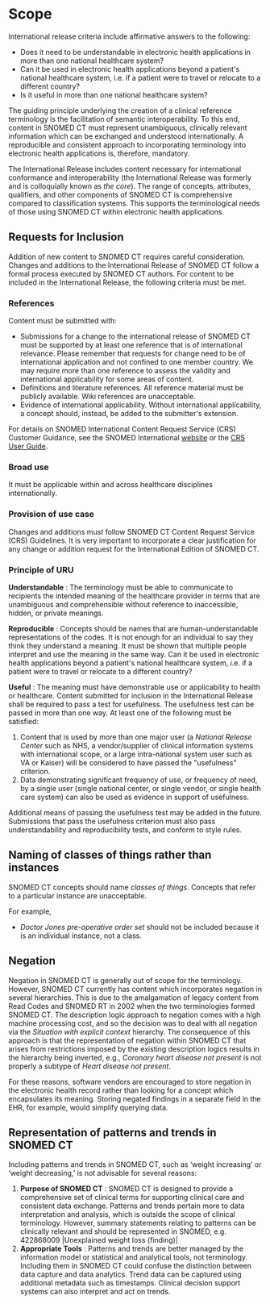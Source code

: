 # Scope

International release criteria include affirmative answers to the following:

* Does it need to be understandable in electronic health applications in more than one national healthcare system?
* Can it be used in electronic health applications beyond a patient's national healthcare system, i.e. if a patient were to travel or relocate to a different country?
* Is it useful in more than one national healthcare system?

The guiding principle underlying the creation of a clinical reference terminology is the facilitation of semantic interoperability. To this end, content in SNOMED CT must represent unambiguous, clinically relevant information which can be exchanged and understood internationally. A reproducible and consistent approach to incorporating terminology into electronic health applications is, therefore, mandatory.

The International Release includes content necessary for international conformance and interoperability (the International Release was formerly and is colloquially known as _the core_). The range of concepts, attributes, qualifiers, and other components of SNOMED CT is comprehensive compared to classification systems. This supports the terminological needs of those using SNOMED CT within electronic health applications.

## Requests for Inclusion

Addition of new content to SNOMED CT requires careful consideration. Changes and additions to the International Release of SNOMED CT follow a formal process executed by SNOMED CT authors. For content to be included in the International Release, the following criteria must be met.

### References

Content must be submitted with:

* Submissions for a change to the international release of SNOMED CT must be supported by at least one reference that is of international relevance. Please remember that requests for change need to be of international application and not confined to one member country. We may require more than one reference to assess the validity and international applicability for some areas of content.
* Definitions and literature references. All reference material must be publicly available. Wiki references are unacceptable.
* Evidence of international applicability. Without international applicability, a concept should, instead, be added to the submitter's extension.

For details on SNOMED International Content Request Service (CRS) Customer Guidance, see the SNOMED International [website](https://www.snomed.org/change-or-add) or the [CRS User Guide](https://app.gitbook.com/o/h8Z6qGxuQrzM9vbx5bPT/s/T7gOK7qF5jKUT64ZHaBu/).

### Broad use

It must be applicable within and across healthcare disciplines internationally.

### Provision of use case

Changes and additions must follow SNOMED CT Content Request Service (CRS) Guidelines. It is very important to incorporate a clear justification for any change or addition request for the International Edition of SNOMED CT.

### Principle of URU

**Understandable** : The terminology must be able to communicate to recipients the intended meaning of the healthcare provider in terms that are unambiguous and comprehensible without reference to inaccessible, hidden, or private meanings.

**Reproducible** : Concepts should be names that are human-understandable representations of the codes. It is not enough for an individual to say they think they understand a meaning. It must be shown that multiple people interpret and use the meaning in the same way. Can it be used in electronic health applications beyond a patient's national healthcare system, i.e. if a patient were to travel or relocate to a different country?

**Useful** : The meaning must have demonstrable use or applicability to health or healthcare. Content submitted for inclusion in the International Release shall be required to pass a test for usefulness. The usefulness test can be passed in more than one way. At least one of the following must be satisfied:

1. Content that is used by more than one major user (a _National Release Center_ such as NHS, a vendor/supplier of clinical information systems with international scope, or a large intra-national system user such as VA or Kaiser) will be considered to have passed the "usefulness" criterion.
2. Data demonstrating significant frequency of use, or frequency of need, by a single user (single national center, or single vendor, or single health care system) can also be used as evidence in support of usefulness.

Additional means of passing the usefulness test may be added in the future. Submissions that pass the usefulness criterion must also pass understandability and reproducibility tests, and conform to style rules.

## Naming of classes of things rather than instances

SNOMED CT concepts should name _classes of things_. Concepts that refer to a particular instance are unacceptable.

For example,

* _Doctor Jones pre-operative order set_ should not be included because it is an individual instance, not a class.

## Negation

Negation in SNOMED CT is generally out of scope for the terminology. However, SNOMED CT currently has content which incorporates negation in several hierarchies. This is due to the amalgamation of legacy content from Read Codes and SNOMED RT in 2002 when the two terminologies formed SNOMED CT. The description logic approach to negation comes with a high machine processing cost, and so the decision was to deal with all negation via the _Situation with explicit context_ hierarchy. The consequence of this approach is that the representation of negation within SNOMED CT that arises from restrictions imposed by the existing description logics results in the hierarchy being inverted, e.g., _Coronary heart disease not present_ is not properly a subtype of _Heart disease not present_.

For these reasons, software vendors are encouraged to store negation in the electronic health record rather than looking for a concept which encapsulates its meaning. Storing negated findings in a separate field in the EHR, for example, would simplify querying data.

## Representation of patterns and trends in SNOMED CT

Including patterns and trends in SNOMED CT, such as ‘weight increasing’ or ‘weight decreasing,’ is not advisable for several reasons:

1. **Purpose of SNOMED CT** : SNOMED CT is designed to provide a comprehensive set of clinical terms for supporting clinical care and consistent data exchange. Patterns and trends pertain more to data interpretation and analysis, which is outside the scope of clinical terminology. However, summary statements relating to patterns can be clinically relevant and should be represented in SNOMED, e.g. 422868009 |Unexplained weight loss (finding)|
2. **Appropriate Tools** : Patterns and trends are better managed by the information model or statistical and analytical tools, not terminology. Including them in SNOMED CT could confuse the distinction between data capture and data analytics. Trend data can be captured using additional metadata such as timestamps. Clinical decision support systems can also interpret and act on trends.
